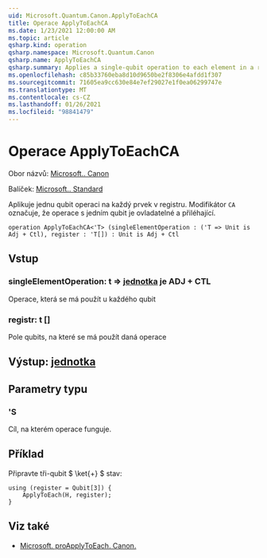 ```yaml
---
uid: Microsoft.Quantum.Canon.ApplyToEachCA
title: Operace ApplyToEachCA
ms.date: 1/23/2021 12:00:00 AM
ms.topic: article
qsharp.kind: operation
qsharp.namespace: Microsoft.Quantum.Canon
qsharp.name: ApplyToEachCA
qsharp.summary: Applies a single-qubit operation to each element in a register. The modifier `CA` indicates that the single-qubit operation is controllable and adjointable.
ms.openlocfilehash: c85b33760eba8d10d9650be2f8306e4afdd1f307
ms.sourcegitcommit: 71605ea9cc630e84e7ef29027e1f0ea06299747e
ms.translationtype: MT
ms.contentlocale: cs-CZ
ms.lasthandoff: 01/26/2021
ms.locfileid: "98841479"
---
```

# <a name="applytoeachca-operation"></a>Operace ApplyToEachCA

Obor názvů: [Microsoft.. Canon](xref:Microsoft.Quantum.Canon)

Balíček: [Microsoft.. Standard](https://nuget.org/packages/Microsoft.Quantum.Standard)


Aplikuje jednu qubit operaci na každý prvek v registru.
Modifikátor `CA` označuje, že operace s jedním qubit je ovladatelné a přiléhající.

```qsharp
operation ApplyToEachCA<'T> (singleElementOperation : ('T => Unit is Adj + Ctl), register : 'T[]) : Unit is Adj + Ctl
```


## <a name="input"></a>Vstup

### <a name="singleelementoperation--t--unit--is-adj--ctl"></a>singleElementOperation: t => [jednotka](xref:microsoft.quantum.lang-ref.unit)  je ADJ + CTL

Operace, která se má použít u každého qubit


### <a name="register--t"></a>registr: t []

Pole qubits, na které se má použít daná operace



## <a name="output--unit"></a>Výstup: [jednotka](xref:microsoft.quantum.lang-ref.unit)



## <a name="type-parameters"></a>Parametry typu

### <a name="t"></a>'S

Cíl, na kterém operace funguje.

## <a name="example"></a>Příklad

Připravte tři-qubit $ \ket{+} $ stav:

```qsharp
using (register = Qubit[3]) {
    ApplyToEach(H, register);
}
```

## <a name="see-also"></a>Viz také

- [Microsoft. proApplyToEach. Canon.](xref:Microsoft.Quantum.Canon.ApplyToEach)